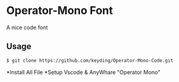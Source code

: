 
# Operator-Mono Font

A nice code font

## Usage

```sh
$ git clone https://github.com/keyding/Operator-Mono-Code.git
```
*Install All File
*Setup Vscode & AnyWhare
"Operator Mono"



